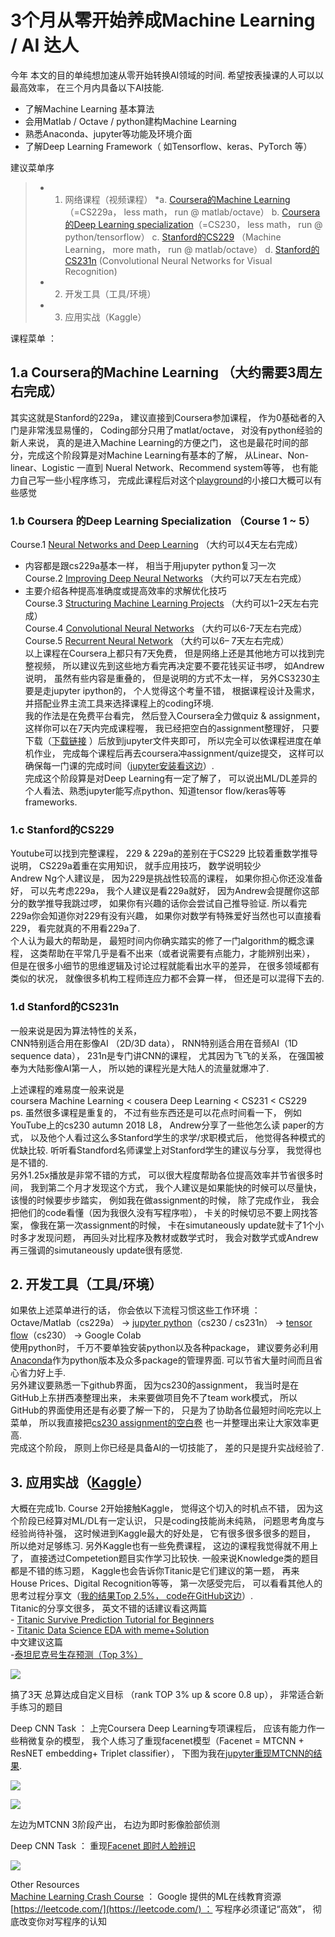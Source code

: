 # 3个月从零开始养成Machine Learning / AI 达人


今年
本文的目的单纯想加速从零开始转换AI领域的时间. 希望按表操课的人可以以最高效率， 在三个月内具备以下AI技能.  
- 了解Machine Learning 基本算法  
- 会用Matlab / Octave / python建构Machine Learning  
- 熟悉Anaconda、jupyter等功能及环境介面  
- 了解Deep Learning Framework（ 如Tensorflow、keras、PyTorch 等）

建议菜单序  
> * 1. 网络课程（视频课程）
> *a. [Coursera的Machine Learning](https://www.coursera.org/learn/machine-learning)（=CS229a， less math， run @ matlab/octave）
> b. [Coursera的Deep Learning specialization](https://www.coursera.org/specializations/deep-learning)（=CS230， less math， run @ python/tensorflow）
> c. [Stanford的CS229](https://www.youtube.com/playlist?list=PLoROMvodv4rMiGQp3WXShtMGgzqpfVfbU) （Machine Learning， more math， run @ matlab/octave）
> d. [Stanford的CS231n](https://www.youtube.com/playlist?list=PLC1qU-LWwrF64f4QKQT-Vg5Wr4qEE1Zxk) (Convolutional Neural Networks for Visual Recognition)
> * 2. 开发工具（工具/环境）
> * 3. 应用实战（Kaggle）

课程菜单 ：  
##  1.a Coursera的Machine Learning （大约需要3周左右完成）  
其实这就是Stanford的229a， 建议直接到Coursera参加课程， 作为0基础者的入门是非常浅显易懂的， Coding部分只用了matlat/octave， 对没有python经验的新人来说， 真的是进入Machine Learning的方便之门， 这也是最花时间的部分，完成这个阶段算是对Machine Learning有基本的了解， 从Linear、Non-linear、Logistic 一直到 Nueral Network、Recommend system等等， 也有能力自己写一些小程序练习， 完成此课程后对这个[playground](https://playground.tensorflow.org/)的小接口大概可以有些感觉

### 1.b Coursera 的Deep Learning Specialization （Course 1 ~ 5）  
Course.1 [Neural Networks and Deep Learning](https://www.coursera.org/learn/neural-networks-deep-learning?specialization=deep-learning) （大约可以4天左右完成）  
- 内容都是跟cs229a基本一样， 相当于用jupyter python复习一次  
Course.2 [Improving Deep Neural Networks](https://www.coursera.org/learn/deep-neural-network?specialization=deep-learning) （大约可以7天左右完成）  
- 主要介绍各种提高准确度或提高效率的求解优化技巧  
Course.3 [Structuring Machine Learning Projects](https://www.coursera.org/learn/machine-learning-projects?specialization=deep-learning) （大约可以1–2天左右完成）  
Course.4 [Convolutional Neural Networks](https://www.coursera.org/learn/convolutional-neural-networks?specialization=deep-learning) （大约可以6-7天左右完成）  
Course.5 [Recurrent Neural Network](https://www.coursera.org/learn/nlp-sequence-models) （大约可以6– 7天左右完成）  
以上课程在Coursera上都只有7天免费， 但是网络上还是其他地方可以找到完整视频， 所以建议先到这些地方看完再决定要不要花钱买证书啰， 如Andrew说明， 虽然有些内容是重叠的， 但是说明的方式不太一样， 另外CS3230主要是走jupyter ipython的， 个人觉得这个考量不错， 根据课程设计及需求， 并搭配业界主流工具来选择课程上的coding环境.  
我的作法是在免费平台看完， 然后登入Coursera全力做quiz & assignment，这样你可以在7天内完成课程喔， 我已经把空白的assignment整理好， 只要下载（[下载链接](https://github.com/doing-great-events/Coursera-Deep-Learning-Specialization.git) ）后放到jupyter文件夹即可， 所以完全可以依课程进度在单机作业， 完成每个课程后再去coursera冲assignment/quize提交， 这样可以确保每一门课的完成时间（[jupyter安装看这边](https://medium.com/@patient_shadows_eagle_388/%E6%88%91%E6%8A%8Aai%E8%AA%AA%E7%99%BD%E4%BA%86-%E5%BE%9E%E9%9B%B6%E9%96%8B%E5%A7%8B%E6%90%9E%E5%AE%9Aanoconda-jupyter-76c81a4687b?source=friends_link&sk=6bf6dedbc4e3248c0e1bb18dadf39a4d)）.  
完成这个阶段算是对Deep Learning有一定了解了， 可以说出ML/DL差异的个人看法、熟悉jupyter能写点python、知道tensor flow/keras等等frameworks.

### 1.c Stanford的CS229  
Youtube可以找到完整课程， 229 & 229a的差别在于CS229 比较着重数学推导说明， CS229a着重在实用知识， 就手应用技巧， 数学说明较少  
Andrew Ng个人建议是， 因为229是挑战性较高的课程， 如果你担心你还没准备好， 可以先考虑229a， 我个人建议是看229a就好， 因为Andrew会提醒你这部分的数学推导我跳过啰， 如果你有兴趣的话你会尝试自己推导验证. 所以看完229a你会知道你对229有没有兴趣， 如果你对数学有特殊爱好当然也可以直接看229， 看完就真的不用看229a了.  
个人认为最大的帮助是， 最短时间内你确实踏实的修了一门algorithm的概念课程， 这类帮助在平常几乎是看不出来（或者说需要有点能力，才能辨别出来）， 但是在很多小细节的思维逻辑及讨论过程就能看出水平的差异， 在很多领域都有类似的状况， 就像很多机构工程师连应力都不会算一样， 但还是可以混得下去的.

### 1.d Stanford的CS231n  
一般来说是因为算法特性的关系，  
CNN特别适合用在影像AI （2D/3D data）， RNN特别适合用在音频AI（1D sequence data）， 231n是专门讲CNN的课程， 尤其因为飞飞的关系， 在强国被奉为大陆影像AI第一人， 所以她的课程光是大陆人的流量就爆冲了.

上述课程的难易度一般来说是  
coursera Machine Learning < cousera Deep Learning < CS231 < CS229  
ps. 虽然很多课程是重复的， 不过有些东西还是可以花点时间看一下， 例如YouTube上的cs230 autumn 2018 L8， Andrew分享了一些他怎么读 paper的方式， 以及他个人看过这么多Stanford学生的求学/求职模式后， 他觉得各种模式的优缺比较. 听听看Standford名师课堂上对Stanford学生的建议与分享， 我觉得也是不错的.  
另外1.25x播放是非常不错的方式， 可以很大程度帮助各位提高效率并节省很多时间， 我到第二个月才发现这个方式， 我个人建议是如果能快的时候可以尽量快， 该慢的时候要步步踏实， 例如我在做assignment的时候， 除了完成作业， 我会把他们的code看懂（因为我很久没有写程序啦）， 卡关的时候切忌不要上网找答案， 像我在第一次assignment的时候， 卡在simutaneously update就卡了1个小时多才发现问题， 再回头对比程序及教材或数学式时， 我会对数学式或Andrew再三强调的simutaneously update很有感觉.

## 2. 开发工具（工具/环境）  
如果依上述菜单进行的话， 你会依以下流程习惯这些工作环境 ：  
Octave/Matlab（cs229a） -> [jupyter python](https://medium.com/@patient_shadows_eagle_388/%E6%88%91%E6%8A%8Aai%E8%AA%AA%E7%99%BD%E4%BA%86-%E5%BE%9E%E9%9B%B6%E9%96%8B%E5%A7%8B%E6%90%9E%E5%AE%9Aanoconda-jupyter-76c81a4687b?source=friends_link&sk=6bf6dedbc4e3248c0e1bb18dadf39a4d)（cs230 / cs231n） -> [tensor flow](https://medium.com/@patient_shadows_eagle_388/%E6%88%91%E6%8A%8Aai%E8%AA%AA%E7%99%BD%E4%BA%86-tensorflow%E6%98%AF%E4%BB%80%E9%BA%BC-%E6%88%91%E8%A9%B2%E6%80%8E%E9%BA%BC%E8%A3%9D%E6%9C%80%E5%A5%BD-68e30826e975?source=friends_link&sk=f065a2311b6839ba2a4d19b606e40f86)（cs230） -> Google Colab  
使用python时， 千万不要单独安装python以及各种package， 建议要务必利用[Anaconda](https://medium.com/@patient_shadows_eagle_388/%E6%88%91%E6%8A%8Aai%E8%AA%AA%E7%99%BD%E4%BA%86-%E5%BE%9E%E9%9B%B6%E9%96%8B%E5%A7%8B%E6%90%9E%E5%AE%9Aanoconda-jupyter-76c81a4687b?source=friends_link&sk=6bf6dedbc4e3248c0e1bb18dadf39a4d)作为python版本及众多package的管理界面. 可以节省大量时间而且省心省力好上手.  
另外建议要熟悉一下github界面， 因为cs230的assignment， 我当时是在GitHub上东拼西凑整理出来， 未来要做项目免不了team work模式， 所以GitHub的界面使用还是有必要了解一下的， 只是为了协助各位最短时间吃完以上菜单， 所以我直接把[cs230 assignment的空白卷](https://github.com/doing-great-events/Coursera-Deep-Learning-Specialization.git) 也一并整理出来让大家效率更高.  
完成这个阶段， 原则上你已经是具备AI的一切技能了， 差的只是提升实战经验了.

## 3. 应用实战（[Kaggle](https://www.kaggle.com/)）  
大概在完成1b. Course 2开始接触Kaggle， 觉得这个切入的时机点不错， 因为这个阶段已经算对ML/DL有一定认识， 只是coding技能尚未纯熟， 问题思考角度与经验尚待补强， 这时候进到Kaggle最大的好处是， 它有很多很多很多的题目， 所以绝对足够练习. 另外Kaggle也有一些免费课程， 这边的课程我觉得就不用上了， 直接透过Competetion题目实作学习比较快. 一般来说Knowledge类的题目都是不错的练习题， Kaggle也会告诉你Titanic是它们建议的第一题， 再来House Prices、Digital Recognition等等， 第一次感受完后， 可以看看其他人的思考过程分享文（[我的结果Top 2.5%， code在GitHub这边](https://github.com/doing-great-events/Kaggle/blob/main/Titanic_competition/Titanic_Top2.5%25.ipynb)）.  
Titanic的分享文很多， 英文不错的话建议看这两篇  
- [Titanic Survive Prediction Tutorial for Beginners](https://www.kaggle.com/themlphdstudent/titanic-survive-prediction-tutorial-for-beginners)  
- [Titanic Data Science EDA with meme+Solution](https://www.kaggle.com/soham1024/titanic-data-science-eda-with-meme-solution)  
中文建议这篇  
-[泰坦尼克号生存预测（Top 3%）](https://medium.com/@yulongtsai/https-medium-com-yulongtsai-titanic-top3-8e64741cc11f)

![](https://miro.medium.com/max/1400/1*_Jmlki3sk42GQQTR2SzZ3g.png)

搞了3天 总算达成自定义目标 （rank TOP 3% up & score 0.8 up）， 非常适合新手练习的题目

Deep CNN Task ： 上完Coursera Deep Learning专项课程后， 应该有能力作一些稍微复杂的模型， 我个人练习了重现facenet模型（Facenet = MTCNN + ResNET embedding+ Triplet classifier）， 下图为我在[jupyter重现MTCNN的结果](https://l.facebook.com/l.php?u=https%3A%2F%2Fgithub.com%2Fdoing-great-events%2FMTCNN_inside_jupyter%2Fblob%2Fmain%2FMTCNN_inside_jupyter%2Fjypyter_MTCNN_upload.ipynb%3Ffbclid%3DIwAR1QcipPXUyOLj4nmu5RSMI46uB5Jqtd3PP-tS_SK12w4MYdWxB_n5EUkg0&h=AT0B5vxVeWJriwH-cm4RZRPdNZaVEFDNRbUgh1-Tzv4nYL4tcCZXeI3UcREaIvMC5y9e8TMZvhtolG6sM_pCBSVJErXzV9LYXf03couIiQ5gimzmLbKJYi6NCN8b_zJu3BJB&__tn__=R]-R&c[0]=AT2vjRjltRa9vUA4v8RiH0joNP2WJMb_TmN4nvK_2gXwHypDosibS3fSSsYlob06isUq9rjW_P9PvBIeDaU0ZJUjAxtQb9_U8kEiyim4fyp3cT4GFfbVKyMVA6KldkfDB19RdcxDNVwSKJFdTDiMkjrPCg).

![](https://miro.medium.com/max/3324/1*8_Prcmpuq23zIFl-qP4OPw.png)

![](https://miro.medium.com/max/3836/1*cu9pxh9DY9JNdo0inkscdQ.png)

左边为MTCNN 3阶段产出， 右边为即时影像脸部侦测

Deep CNN Task ： 重现[Facenet 即时人脸辨识](https://github.com/doing-great-events/FACENET_inside_jupyter)

![](https://miro.medium.com/max/1400/1*miVebjWjOlg-wdS78KDxyA.png)

Other Resources  
[Machine Learning Crash Course](https://developers.google.com/machine-learning/) ： Google 提供的ML在线教育资源  
[https://leetcode.com/](https://leetcode.com/) ： 写程序必须谨记“高效”， 彻底改变你对写程序的认知